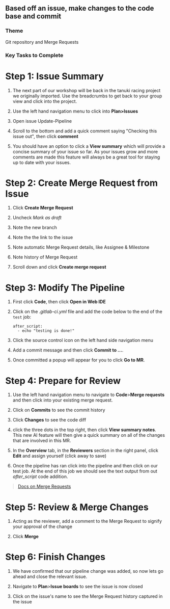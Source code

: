 ## Based off an issue, make changes to the code base and commit

### Theme

Git repository and Merge Requests

### Key Tasks to Complete

# Step 1: Issue Summary

1. The next part of our workshop will be back in the tanuki racing project we originally imported. Use the breadcrumbs to get back to your group view and click into the project.
  
2. Use the left hand navigation menu to click into **Plan>Issues**
  
3. Open issue Update-Pipeline

4. Scroll to the bottom and add a quick comment saying "Checking this issue out", then click **comment**
  
4. You should have an option to click a **View summary** which will provide a concise summary of your issue so far. As your issues grow and more comments are made this feature will always be a great tool for staying up to date with your issues.

# Step 2: Create Merge Request from Issue

1. Click **Create Merge Request**

2. Uncheck _Mark as draft_
  
3. Note the new branch
  
4. Note the the link to the issue
  
5. Note automatic Merge Request details, like Assignee & Milestone
  
6. Note history of Merge Request
  
7. Scroll down and click **Create merge request**

# Step 3: Modify The Pipeline

1. First click **Code**, then click **Open in Web IDE**
  
2. Click on the _.gitlab-ci.yml_ file and add the code below to the end of the `test` job:

    ```
    after_script:
      - echo "testing is done!"
    ```

3. Click the source control icon on the left hand side navigation menu
  
4. Add a commit message and then click **Commit to ...**.

5. Once committed a popup will appear for you to click **Go to MR**.

# Step 4: Prepare for Review

1. Use the left hand navigation menu to navigate to **Code**>**Merge requests** and then click into your existing merge request.
  
2. Click on **Commits** to see the commit history
  
3. Click **Changes** to see the code diff
  
4. click the three dots in the top right, then click **View summary notes**. This new AI feature will then give a quick summary on all of the changes that are involved in this MR.
  
5. In the **Overview** tab, in the **Reviewers** section in the right panel, click **Edit** and assign yourself (click away to save)
  
6. Once the pipeline has ran click into the pipeline and then click on our test job. At the end of this job we should see the text output from out _after_script_ code addition.

> [Docs on Merge Requests](https://docs.gitlab.com/ee/user/project/merge_requests/)

# Step 5: Review & Merge Changes

1. Acting as the reviewer, add a comment to the Merge Request to signify your approval of the change
  
2. Click **Merge**

# Step 6: Finish Changes

1. We have confirmed that our pipeline change was added, so now lets go ahead and close the relevant issue.
  
2. Navigate to **Plan**>**Issue boards** to see the issue is now closed
  
3. Click on the issue's name to see the Merge Request history captured in the issue
